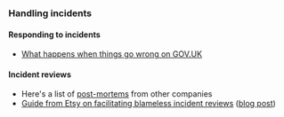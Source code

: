 ### Handling incidents

#### Responding to incidents
- [What happens when things go wrong on GOV.UK](https://insidegovuk.blog.gov.uk/2015/11/18/what-happens-when-things-go-wrong-on-gov-uk/)

#### Incident reviews
- Here's a list of [post-mortems](https://github.com/danluu/post-mortems) from other companies
- [Guide from Etsy on facilitating blameless incident reviews]( https://extfiles.etsy.com/DebriefingFacilitationGuide.pdf) ([blog post](https://codeascraft.com/2016/11/17/debriefing-facilitation-guide/))
